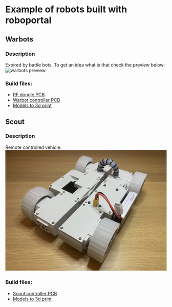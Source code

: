 # Example of robots built with roboportal

## Warbots

### Description
Expired by battle bots. To get an idea what is that check the preview below:
![warbots preview](./resources/warbots_preview.gif)

### Build files:
- [RF dongle PCB](https://oshwlab.com/dmalykhin/dongle_v2)
- [Warbot controller PCB](https://oshwlab.com/dmalykhin/bot_v2)
- [Models to 3d print](https://www.thingiverse.com/thing:4923396)

## Scout

### Description
Remote controlled vehicle.
![scout preview](./resources/scout.jpeg)

### Build files:
- [Scout controller PCB](https://oshwlab.com/dmalykhin/scout)
- [Models to 3d print](https://www.thingiverse.com/thing:4948956)